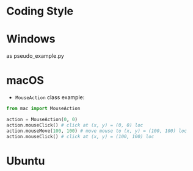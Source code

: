 # Coding Style

# Windows
as pseudo_example.py

# macOS

- `MouseAction` class example:

```python
from mac import MouseAction

action = MouseAction(0, 0)
action.mouseClick() # click at (x, y) = (0, 0) loc
action.mouseMove(100, 100) # move mouse to (x, y) = (100, 100) loc
action.mouseClick() # click at (x, y) = (100, 100) loc
```

# Ubuntu

